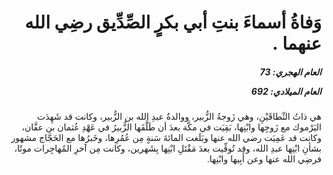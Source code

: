 <h1 dir="rtl">وَفاةُ أسماءَ بنتِ أبي بكرٍ الصِّدِّيق رضِي الله عنهما .</h1>

<h5 dir="rtl">العام الهجري:  73

العام الميلادي: 692

</h5>

<p dir="rtl">هي ذاتُ النِّطاقَيْنِ، وهي زَوجةُ الزُّبير، ووالدةُ عبدِ الله بن الزُّبير، وكانت قد شَهِدَت اليَرْموك مع زَوجِها وابْنِها، بَقِيَت في مكَّة بعدَ أن طَلَّقَها الزُّبيرُ في عَهْدِ عُثمان بن عفَّان، وكانت قد عَمِيَت رضي الله عنها وبَلَغت المائةَ سَنةٍ مِن عُمُرِها، وخَبرُها مع الحَجَّاج مشهور بشأنِ ابْنِها عبدِ الله، وقد تُوفِّيت بعدَ مَقْتَلِ ابْنِها بِشَهرين، وكانت مِن آخرِ المُهاجِرات موتًا، فرضِي الله عنها وعن أَبِيها وابْنِها.</p></br>

